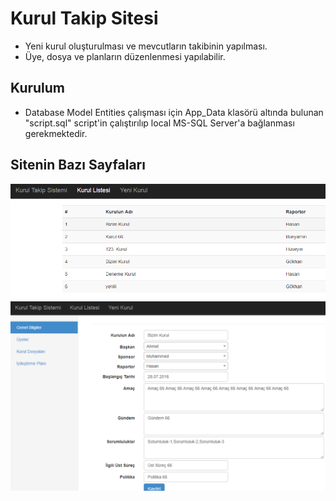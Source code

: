 # Kurul Takip Sitesi

- Yeni kurul oluşturulması ve mevcutların takibinin yapılması.
- Üye, dosya ve planların düzenlenmesi yapılabilir.

## Kurulum

- Database Model Entities çalışması için App_Data klasörü altında bulunan "script.sql" script'in çalıştırılıp local MS-SQL Server'a bağlanması gerekmektedir.

## Sitenin Bazı Sayfaları

![Screenshot](s1.png)
![Screenshot2](s2.png)
